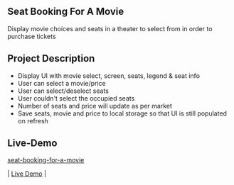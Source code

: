## Seat Booking For A Movie

Display movie choices and seats in a theater to select from in order to purchase tickets

## Project Description

- Display UI with movie select, screen, seats, legend & seat info
- User can select a movie/price
- User can select/deselect seats
- User couldn't select the occupied seats
- Number of seats and price will update as per market
- Save seats, movie and price to local storage so that UI is still populated on refresh

## Live-Demo
[seat-booking-for-a-movie](https://github.com/krishnasai21/Java-Script-Project/tree/master/seat-booking-for-a-movie)   

| [Live Demo](https://vanillawebprojects.com/projects/movie-seat-booking/)  |

